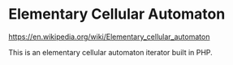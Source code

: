 # Elementary Cellular Automaton

https://en.wikipedia.org/wiki/Elementary_cellular_automaton

This is an elementary cellular automaton iterator built in PHP.

